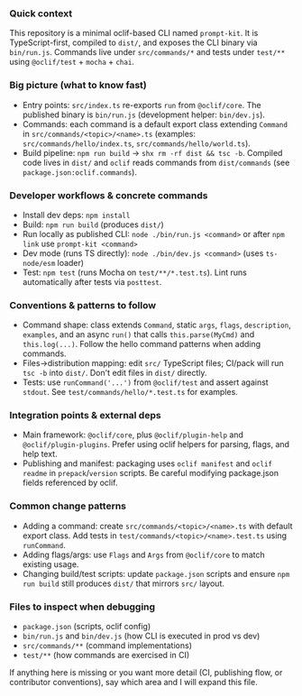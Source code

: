 ### Quick context

This repository is a minimal oclif-based CLI named `prompt-kit`. It is TypeScript-first, compiled to `dist/`, and exposes the CLI binary via `bin/run.js`. Commands live under `src/commands/*` and tests under `test/**` using `@oclif/test` + `mocha` + `chai`.

### Big picture (what to know fast)
- Entry points: `src/index.ts` re-exports `run` from `@oclif/core`. The published binary is `bin/run.js` (development helper: `bin/dev.js`).
- Commands: each command is a default export class extending `Command` in `src/commands/<topic>/<name>.ts` (examples: `src/commands/hello/index.ts`, `src/commands/hello/world.ts`).
- Build pipeline: `npm run build` -> `shx rm -rf dist && tsc -b`. Compiled code lives in `dist/` and `oclif` reads commands from `dist/commands` (see `package.json:oclif.commands`).

### Developer workflows & concrete commands
- Install dev deps: `npm install`
- Build: `npm run build` (produces `dist/`)
- Run locally as published CLI: `node ./bin/run.js <command>` or after `npm link` use `prompt-kit <command>`
- Dev mode (runs TS directly): `node ./bin/dev.js <command>` (uses `ts-node/esm` loader)
- Test: `npm test` (runs Mocha on `test/**/*.test.ts`). Lint runs automatically after tests via `posttest`.

### Conventions & patterns to follow
- Command shape: class extends `Command`, static `args`, `flags`, `description`, `examples`, and an async `run()` that calls `this.parse(MyCmd)` and `this.log(...)`. Follow the hello command patterns when adding commands.
- Files->distribution mapping: edit `src/` TypeScript files; CI/pack will run `tsc -b` into `dist/`. Don't edit files in `dist/` directly.
- Tests: use `runCommand('...')` from `@oclif/test` and assert against `stdout`. See `test/commands/hello/*.test.ts` for examples.

### Integration points & external deps
- Main framework: `@oclif/core`, plus `@oclif/plugin-help` and `@oclif/plugin-plugins`. Prefer using oclif helpers for parsing, flags, and help text.
- Publishing and manifest: packaging uses `oclif manifest` and `oclif readme` in `prepack`/`version` scripts. Be careful modifying package.json fields referenced by oclif.

### Common change patterns
- Adding a command: create `src/commands/<topic>/<name>.ts` with default export class. Add tests in `test/commands/<topic>/<name>.test.ts` using `runCommand`.
- Adding flags/args: use `Flags` and `Args` from `@oclif/core` to match existing usage.
- Changing build/test scripts: update `package.json` scripts and ensure `npm run build` still produces `dist/` that mirrors `src/` layout.

### Files to inspect when debugging
- `package.json` (scripts, oclif config)
- `bin/run.js` and `bin/dev.js` (how CLI is executed in prod vs dev)
- `src/commands/**` (command implementations)
- `test/**` (how commands are exercised in CI)

If anything here is missing or you want more detail (CI, publishing flow, or contributor conventions), say which area and I will expand this file.
